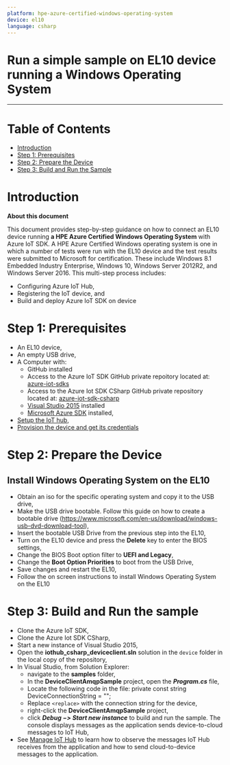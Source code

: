 ```yaml
---
platform: hpe-azure-certified-windows-operating-system
device: el10
language: csharp
---
```


Run a simple sample on EL10 device running a Windows Operating System
===
---

# Table of Contents

-  [Introduction](#Introduction)
-  [Step 1: Prerequisites](#Prerequisites)
-  [Step 2: Prepare the Device](#PrepareDevice)
-  [Step 3: Build and Run the Sample](#Build)

<a name="Introduction"></a>
# Introduction

**About this document**

This document provides step-by-step guidance on how to connect an EL10 device running **a HPE Azure Certified Windows Operating
System** with Azure IoT SDK. A HPE Azure Certified Windows operating system is one in which a number of tests were run with the 
EL10 device and the test results were submitted to Microsoft for certification. These include Windows 8.1 Embedded Industry Enterprise,
Windows 10, Windows Server 2012R2, and Windows Server 2016. This multi-step process includes:
-   Configuring Azure IoT Hub,
-   Registering the IoT device, and
-   Build and deploy Azure IoT SDK on device

<a name="Prerequisites"></a>
# Step 1: Prerequisites

-    An EL10 device,
-    An empty USB drive,
-    A Computer with:
     -    GitHub installed
     -    Access to the Azure IoT SDK GitHub private repoitory located at: [azure-iot-sdks](https://github.com/Azure/azure-iot-sdks)
     -    Access to the Azure Iot SDK CSharp GitHub private repository located at: [azure-iot-sdk-csharp](https://github.com/Azure/azure-iot-sdk-csharp)
     -   [Visual Studio 2015](https://www.visualstudio.com/downloads/download-visual-studio-vs.aspx) installed
     -   [Microsoft Azure SDK](http://www.microsoft.com/download/details.aspx?id=48178) installed,
-   [Setup the IoT hub][lnk-setup-iot-hub],
-   [Provision the device and get its credentials][lnk-manage-iot-hub]

<a name="PrepareDevice"></a>
# Step 2: Prepare the Device
##  Install Windows Operating System on the EL10
-   Obtain an iso for the specific operating system and copy it to the USB drive,
-   Make the USB drive bootable. Follow this guide on how to create a bootable drive (<https://www.microsoft.com/en-us/download/windows-usb-dvd-download-tool>),
-   Insert the bootable USB Drive from the previous step into the EL10,
-   Turn on the EL10 device and press the **Delete** key to enter the BIOS settings,
-   Change the BIOS Boot option filter to **UEFI and Legacy**,
-   Change the **Boot Option Priorities** to boot from the USB Drive,
-   Save changes and restart the EL10,
-   Follow the on screen instructions to install Windows Operating System on the EL10

<a name="Build"></a>
# Step 3: Build and Run the sample

-   Clone the Azure IoT SDK,
-   Clone the Azure Iot SDK CSharp,
-   Start a new instance of Visual Studio 2015,
-   Open the **iothub_csharp_deviceclient.sln** solution in the `device` folder in the local copy of the repository,
-   In Visual Studio, from Solution Explorer:
    -    navigate to the **samples** folder,
    -    In the **DeviceClientAmqpSample** project, open the ***Program.cs*** file,
    -    Locate the following code in the file:
                  private const string DeviceConnectionString = "<replace>";
    -    Replace `<replace>` with the connection string for the device,
    -    right-click the **DeviceClientAmqpSample** project,
    -   click ***Debug &minus;&gt; Start new instance*** to build and run the sample. The console displays messages as the application sends device-to-cloud messages to IoT Hub,
-   See [Manage IoT Hub][lnk-manage-iot-hub] to learn how to observe the messages IoT Hub receives from the application and how to send cloud-to-device messages to the application.

[lnk-setup-iot-hub]: ../setup_iothub.md
[lnk-manage-iot-hub]: ../manage_iot_hub.md


